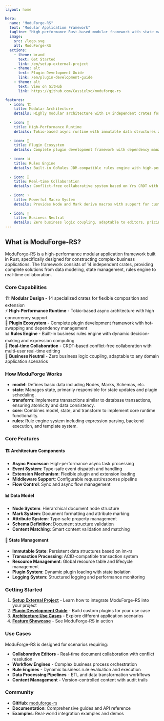 ```yaml
---
layout: home

hero:
  name: "ModuForge-RS"
  text: "Modular Application Framework"
  tagline: "High-performance Rust-based modular framework with state management, rules engine, real-time collaboration and plugin extensibility"
  image:
    src: /logo.svg
    alt: ModuForge-RS
  actions:
    - theme: brand
      text: Get Started
      link: /en/setup-external-project
    - theme: alt
      text: Plugin Development Guide
      link: /en/plugin-development-guide
    - theme: alt
      text: View on GitHub
      link: https://github.com/Cassielxd/moduforge-rs

features:
  - icon: 🏗️
    title: Modular Architecture
    details: Highly modular architecture with 14 independent crates for flexible composition and on-demand integration.
  
  - icon: 🚀
    title: High-Performance Runtime
    details: Tokio-based async runtime with immutable data structures and concurrent transaction processing.
  
  - icon: 🔧
    title: Plugin Ecosystem
    details: Complete plugin development framework with dependency management, lifecycle control, and hot-swapping.
  
  - icon: 📊
    title: Rules Engine
    details: Built-in GoRules JDM-compatible rules engine with high-performance expression language.
  
  - icon: 🤝
    title: Real-time Collaboration
    details: Conflict-free collaborative system based on Yrs CRDT with WebSocket real-time synchronization.
  
  - icon: ⚡
    title: Powerful Macro System
    details: Provides Node and Mark derive macros with support for custom type expressions, JSON defaults, and type-safe conversions.
  
  - icon: 🎯
    title: Business Neutral
    details: Zero business logic coupling, adaptable to editors, pricing, workflow, and other scenarios through extensions.
---
```


## What is ModuForge-RS?

ModuForge-RS is a high-performance modular application framework built in Rust, specifically designed for constructing complex business applications. The framework consists of 14 independent crates, providing complete solutions from data modeling, state management, rules engine to real-time collaboration.

### Core Capabilities

🏗️ **Modular Design** - 14 specialized crates for flexible composition and extension  
⚡ **High-Performance Runtime** - Tokio-based async architecture with high concurrency support  
🔧 **Plugin Ecosystem** - Complete plugin development framework with hot-swapping and dependency management  
📊 **Rules Engine** - Built-in business rules engine with dynamic decision-making and expression computing  
🤝 **Real-time Collaboration** - CRDT-based conflict-free collaboration with multi-user real-time editing  
🎯 **Business Neutral** - Zero business logic coupling, adaptable to any domain application scenarios

### How ModuForge Works

- **model**: Defines basic data including Nodes, Marks, Schemas, etc.
- **state**: Manages state, primarily responsible for state updates and plugin scheduling.
- **transform**: Implements transactions similar to database transactions, ensuring atomicity and data consistency.
- **core**: Combines model, state, and transform to implement core runtime functionality.
- **rules**: Rule engine system including expression parsing, backend execution, and template system.

### Core Features

#### 🏗️ **Architecture Components**

- **Async Processor**: High-performance async task processing
- **Event System**: Type-safe event dispatch and handling
- **Extension Mechanism**: Flexible plugin and extension loading
- **Middleware Support**: Configurable request/response pipeline
- **Flow Control**: Sync and async flow management

#### 📊 **Data Model**

- **Node System**: Hierarchical document node structure
- **Mark System**: Document formatting and attribute marking
- **Attribute System**: Type-safe property management
- **Schema Definition**: Document structure validation
- **Content Matching**: Smart content validation and matching

#### 🔄 **State Management**

- **Immutable State**: Persistent data structures based on im-rs
- **Transaction Processing**: ACID-compatible transaction system
- **Resource Management**: Global resource table and lifecycle management
- **Plugin System**: Dynamic plugin loading with state isolation
- **Logging System**: Structured logging and performance monitoring

### Getting Started

1. **[Setup External Project](/en/setup-external-project)** - Learn how to integrate ModuForge-RS into your project
2. **[Plugin Development Guide](/en/plugin-development-guide)** - Build custom plugins for your use case
3. **[Architecture Use Cases](/en/architecture_use_cases)** - Explore different application scenarios
4. **[Feature Showcase](/en/demo-showcase)** - See ModuForge-RS in action

### Use Cases

ModuForge-RS is designed for scenarios requiring:

- **Collaborative Editors** - Real-time document collaboration with conflict resolution
- **Workflow Engines** - Complex business process orchestration
- **Rule Engines** - Dynamic business rule evaluation and execution
- **Data Processing Pipelines** - ETL and data transformation workflows
- **Content Management** - Version-controlled content with audit trails

### Community

- **GitHub**: [moduforge-rs](https://github.com/Cassielxd/moduforge-rs)
- **Documentation**: Comprehensive guides and API reference
- **Examples**: Real-world integration examples and demos 